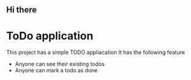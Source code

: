 ## Hi there
# ToDo application

This project has a simple TODO appliacation
It has the following feature

- Anyone can see their existing todos
-  Anyone can mark a todo as done